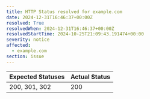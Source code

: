 ```yaml
---
title: HTTP Status resolved for example.com
date: 2024-12-31T16:46:37+00:00Z
resolved: True
resolvedWhen: 2024-12-31T16:46:37+00:00Z
resolvedStartTime: 2024-10-25T21:09:43.191474+00:00
severity: notice
affected:
  - example.com
section: issue
---
```


| Expected Statuses | Actual Status  |
|-------------------|----------------|
| 200, 301, 302 | 200 |
